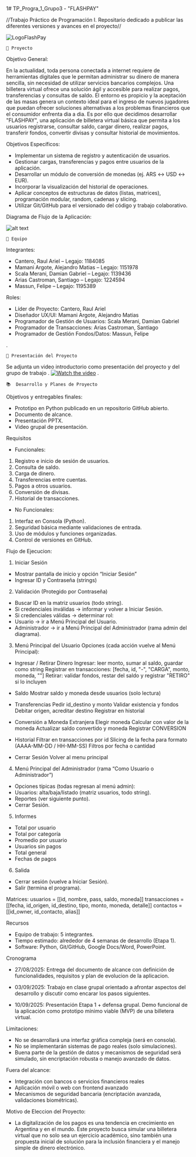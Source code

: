 1# TP_Progra_1_Grupo3 - "FLASHPAY"

//Trabajo Práctico de Programación I. Repositario dedicado a publicar las diferentes versiones y avances en el proyecto//

![LogoFlashPay](https://raw.githubusercontent.com/raull127/TP_Progra_1_Grupo3__FLASHPAY/refs/heads/main/LogoProvisionalLiveFP.PNG) 

    📝 Proyecto

   Objetivo General:

En la actualidad, toda persona conectada a internet requiere de herramientas digitales que le permitan administrar su dinero de manera sencilla, sin necesidad de utilizar servicios bancarios complejos. Una billetera virtual ofrece una solución ágil y accesible para realizar pagos, transferencias y consultas de saldo. El entorno es propicio y la aceptación de las masas genera un contexto ideal para el ingreso de nuevos jugadores que puedan ofrecer soluciones alternativas a los problemas financieros que el consumidor enfrenta dia a dia.
Es por ello que decidimos desarrollar "FLASHPAY", una aplicación de billetera virtual básica que permita a los usuarios registrarse, consultar saldo, cargar dinero, realizar pagos, transferir fondos, convertir divisas y consultar historial de movimientos.

   Objetivos Específicos:
- Implementar un sistema de registro y autenticación de usuarios.
- Gestionar cargas, transferencias y pagos entre usuarios de la aplicación.
- Desarrollar un módulo de conversión de monedas (ej. ARS ↔ USD ↔ EUR).
- Incorporar la visualización del historial de operaciones.
- Aplicar conceptos de estructuras de datos (listas, matrices), programación modular, random, cadenas y slicing.
- Utilizar Git/GitHub para el versionado del código y trabajo colaborativo.


Diagrama de Flujo de la Aplicación:
  
![alt text](https://raw.githubusercontent.com/raull127/TP_Progra_1_Grupo3__FLASHPAY/refs/heads/main/DiagramaAppWallet.png)

    👥 Equipo 

Integrantes:
- Cantero, Raul Ariel – Legajo: 1184085
- Mamani Argote, Alejandro Matias  – Legajo: 1151978
- Scala Merani, Damian Gabriel – Legajo: 1139436
- Arias Castroman, Santiago – Legajo: 1224594
- Massun, Felipe – Legajo: 1195389

Roles:
- Líder de Proyecto:  Cantero, Raul Ariel
- Diseñador UX/UI: Mamani Argote, Alejandro Matias
- Programador de Gestión de Usuarios: Scala Merani, Damian Gabriel
- Programador de Transacciones: Arias Castroman, Santiago
- Programador de Gestión Fondos/Datos: Massun, Felipe

.

    🎥 Presentación del Proyecto

Se adjunta un video introductorio como presentación del proyecto y del grupo de trabajo
.
[![Watch the video](https://raw.githubusercontent.com/raull127/TP_Progra_1_Grupo3__FLASHPAY/refs/heads/main/222.PNG)](https://youtu.be/BD-hEeCRqBA)
.

    📚  Desarrollo y Planes de Proyecto

Objetivos y entregables finales:
- Prototipo en Python publicado en un repositorio GitHub abierto.
- Documento de alcance.
- Presentación PPTX.
- Video grupal de presentación.
 
 Requisitos

- Funcionales:
1. Registro e inicio de sesión de usuarios.
2. Consulta de saldo.
3. Carga de dinero.
4. Transferencias entre cuentas.
5. Pagos a otros usuarios.
6. Conversión de divisas.
7. Historial de transacciones.

- No Funcionales:
1. Interfaz en Consola (Python).
2. Seguridad básica mediante validaciones de entrada.
3. Uso de módulos y funciones organizadas.
4. Control de versiones en GitHub.

Flujo de Ejecucion:

1) Iniciar Sesión
- Mostrar pantalla de inicio y opción “Iniciar Sesión”
- Ingresar ID y Contraseña (strings)

2) Validación (Protegido por Contraseña)
- Buscar ID en la matriz usuarios (todo string).
- Si credenciales inválidas → informar y volver a Iniciar Sesión.
- Si credenciales válidas → determinar rol:
-    Usuario → ir a Menú Principal del Usuario.
-    Administrador → ir a Menú Principal del Administrador (rama admin del diagrama).

3) Menú Principal del Usuario
Opciones (cada acción vuelve al Menú Principal):
- Ingresar / Retirar Dinero
  Ingresar: leer monto, sumar al saldo, guardar como string
  Registrar en transacciones: [fecha, id, "-", "CARGA", monto, moneda, ""]
  Retirar: validar fondos, restar del saldo y registrar "RETIRO" si lo incluyen
  
- Saldo
  Mostrar saldo y moneda desde usuarios (solo lectura)

- Transferencias
  Pedir id_destino y monto
  Validar existencia y fondos
  Debitar origen, acreditar destino
  Registrar en historial

- Conversión a Moneda Extranjera
  Elegir moneda
  Calcular con valor de la moneda
  Actualizar saldo convertido y moneda
  Registrar CONVERSION

- Historial
  Filtrar en transacciones por id
  Slicing de la fecha para formato (AAAA-MM-DD / HH-MM-SS)
  Filtros por fecha o cantidad

- Cerrar Sesión
  Volver al menu principal

4) Menú Principal del Administrador (rama “Como Usuario o Administrador”)
- Opciones típicas (todas regresan al menú admin):
- Usuarios: alta/baja/listado (matriz usuarios, todo string).
- Reportes (ver siguiente punto).
- Cerrar Sesión.

5) Informes
- Total por usuario
- Total por categoría
- Promedio por usuario
- Usuarios sin pagos
- Total general
- Fechas de pagos

6) Salida
- Cerrar sesión (vuelve a Iniciar Sesión).
- Salir (termina el programa).

Matrices:
usuarios = [[id, nombre, pass, saldo, moneda]]
transacciones = [[fecha, id_origen, id_destino, tipo, monto, moneda, detalle]]
contactos = [[id_owner, id_contacto, alias]]


Recursos
- Equipo de trabajo: 5 integrantes.
- Tiempo estimado: alrededor de 4 semanas de desarrollo (Etapa 1).
- Software: Python, Git/GitHub, Google Docs/Word, PowerPoint.


Cronograma

- 27/08/2025: Entrega del documento de alcance con definición de funcionalidades, requisitos y plan de evolucion de la aplicacion.  

- 03/09/2025: Trabajo en clase grupal orientado a afrontar aspectos del desarrollo y discutir como encarar los pasos siguientes.   

- 10/09/2025: Presentación Etapa 1 + defensa grupal. Demo funcional de la aplicación como prototipo mínimo viable (MVP) de una billetera virtual.   

Limitaciones:
- No se desarrollará una interfaz gráfica compleja (será en consola).
- No se implementarán sistemas de pago reales (solo simulaciones).
- Buena parte de la gestión de datos y mecanismos de seguridad será simulado, sin encriptación robusta o manejo avanzado de datos.

Fuera del alcance:
- Integración con bancos o servicios financieros reales
- Aplicación móvil o web con frontend avanzado
- Mecanismos de seguridad bancaria (encriptación avanzada, validaciones biométricas).

Motivo de Eleccion del Proyecto:

- La digitalización de los pagos es una tendencia en crecimiento en Argentina y en el mundo. Este proyecto busca simular una billetera virtual que no solo sea un ejercicio académico, sino también una propuesta inicial de solución para la inclusión financiera y el manejo simple de dinero electrónico.


